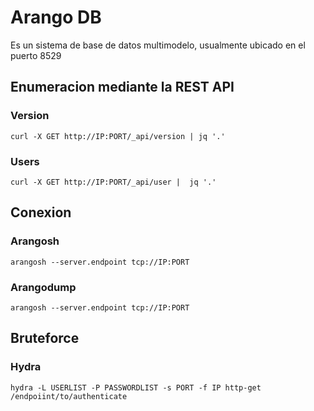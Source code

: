 # Arango DB
Es un sistema de base de datos multimodelo, usualmente ubicado en el puerto 8529


## Enumeracion mediante la REST API
### Version
```
curl -X GET http://IP:PORT/_api/version | jq '.'
```
### Users
```
curl -X GET http://IP:PORT/_api/user |  jq '.'
```

## Conexion
### Arangosh
```
arangosh --server.endpoint tcp://IP:PORT
```
### Arangodump
```
arangosh --server.endpoint tcp://IP:PORT
```

## Bruteforce
### Hydra
```
hydra -L USERLIST -P PASSWORDLIST -s PORT -f IP http-get /endpoiint/to/authenticate
```
